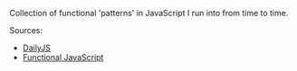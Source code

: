 Collection of functional 'patterns' in JavaScript I run into from time to time.


Sources:

* [DailyJS](http://dailyjs.com/2012/09/14/functional-programming/)
* [Functional JavaScript](http://osteele.com/sources/javascript/functional/)
